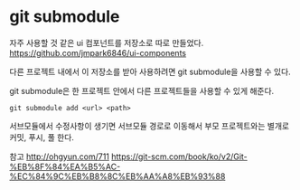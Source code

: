 # git submodule

자주 사용할 것 같은 ui 컴포넌트를 저장소로 따로 만들었다.
https://github.com/jmpark6846/ui-components

다른 프로젝트 내에서 이 저장소를 받아 사용하려면 git submodule을 사용할 수 있다.

git submodule은 한 프로젝트 안에서 다른 프로젝트들을 사용할 수 있게 해준다.

    git submodule add <url> <path>

서브모듈에서 수정사항이 생기면 서브모듈 경로로 이동해서 부모 프로젝트와는 별개로 커밋, 푸시, 풀 한다. 

참고
http://ohgyun.com/711
https://git-scm.com/book/ko/v2/Git-%EB%8F%84%EA%B5%AC-%EC%84%9C%EB%B8%8C%EB%AA%A8%EB%93%88